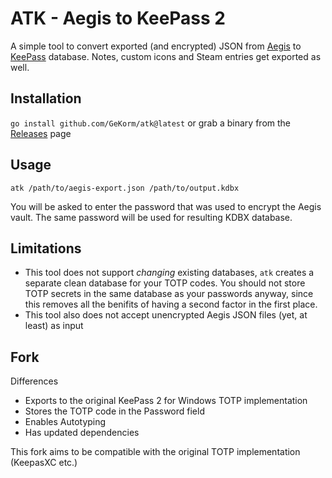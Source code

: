 # ATK - Aegis to KeePass 2
A simple tool to convert exported (and encrypted) JSON from [Aegis](https://getaegis.app/) to [KeePass](https://keepass.info/download.html) database. Notes, custom icons and Steam entries get exported as well.

## Installation
`go install github.com/GeKorm/atk@latest` or grab a binary from the [Releases](https://github.com/GeKorm/atk/releases) page

## Usage
`atk /path/to/aegis-export.json /path/to/output.kdbx`

You will be asked to enter the password that was used to encrypt the Aegis vault. The same password will be used for resulting KDBX database.

## Limitations
* This tool does not support _changing_ existing databases, `atk` creates a separate clean database for your TOTP codes. You should not store TOTP secrets in the same database as your passwords anyway, since this removes all the benifits of having a second factor in the first place.
* This tool also does not accept unencrypted Aegis JSON files (yet, at least) as input

## Fork

Differences 
- Exports to the original KeePass 2 for Windows TOTP implementation
- Stores the TOTP code in the Password field
- Enables Autotyping
- Has updated dependencies

This fork aims to be compatible with the original TOTP implementation (KeepasXC etc.)
